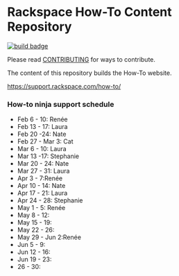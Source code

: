 # Rackspace How-To Content Repository

[![build badge](https://build.developer.rackspace.com/rackerlabs/rackspace-how-to/badge?branch=master)](https://build.developer.rackspace.com/rackerlabs/rackspace-how-to)

Please read [CONTRIBUTING](CONTRIBUTING.md) for ways to contribute.

The content of this repository builds the How-To website.

https://support.rackspace.com/how-to/

### How-to ninja support schedule

- Feb 6 - 10: Renée
- Feb 13 - 17: Laura
- Feb 20 -24: Nate
- Feb 27 - Mar 3: Cat
- Mar 6 - 10: Laura
- Mar 13 -17: Stephanie
- Mar 20 - 24: Nate
- Mar 27 - 31: Laura
- Apr 3 - 7:Renée
- Apr 10 - 14: Nate
- Apr 17 - 21: Laura
- Apr 24 - 28: Stephanie
- May 1 - 5: Renée
- May 8 - 12:
- May 15 - 19:
- May 22 - 26:
- May 29 - Jun 2:Renée
- Jun 5 - 9:
- Jun 12 - 16:
- Jun 19 - 23:
- 26 - 30:
